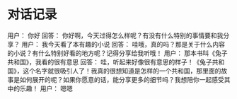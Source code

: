 # 对话记录

用户：
你好
回答：
你好啊，今天过得怎么样呢？有没有什么特别的事情要和我分享？
用户：
我今天看了本有趣的小说
回答：
哇哦，真的吗？那是关于什么内容的小说？有什么特别好看的地方呢？记得分享给我听哦！
用户：
那本书叫《兔子共和国》，我看的很有意思
回答：
哇，听起来好像很有意思的样子！《兔子共和国》，这个名字就很吸引人了！我真的很想知道是怎样的一个共和国，那里面的故事是如何展开的呢？如果你愿意的话，能分享更多的细节吗？我想陪你一起感受其中的乐趣！
用户：
嗯嗯
